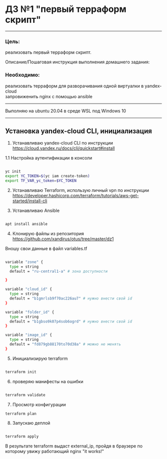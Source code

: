 # ДЗ №1 "первый терраформ скрипт"

---

### Цель:
реализовать первый терраформ скрипт.  

Описание/Пошаговая инструкция выполнения домашнего задания:

### Необходимо:

реализовать терраформ для разворачивания одной виртуалки в yandex-cloud  
запровиженить nginx с помощью ansible  

---

Выполняю на ubuntu 20.04 в среде WSL под Windows 10

---

## Установка yandex-cloud CLI, инициализация

1. Устанавливаю yandex-cloud CLI по инструкции https://cloud.yandex.ru/docs/cli/quickstart#install  

1.1 Настройка аутентификации в консоли

```bash

yc init
export YC_TOKEN=$(yc iam create-token)
export TF_VAR_yc_token=$YC_TOKEN

```

2. Устанавливаю Terraform, использую личный vpn по инструкции https://developer.hashicorp.com/terraform/tutorials/aws-get-started/install-cli

3. Устанавливаю Ansible

```bash

apt install ansible

```

4. Клонирую файлы из репозитория https://github.com/xandirus/otus/tree/master/dz1

Вношу свои данные в файл variables.tf  

```bash

variable "zone" {
  type = string
  default = "ru-central1-a" # зона доступности

}

variable "cloud_id" {
  type = string
  default = "b1gmrlsb9f70ac226au7" # нужно внести свой id
}

variable "folder_id" {
  type = string
  default = "b1gbso9k07p4sob6ogrd" # нужно внести свой id 
}

variable "image_id" {
  type = string
  default = "fd879gb88170to70d38a" # можно не менять
}

```

5. Инициализирую terraform

```bash

terraform init

```

6. проверяю манифесты на ошибки

```bash

terraform validate

```

7. Просмотр конфигурации 

```bash
terraform plan

```

8. Запускаю деплой

```bash

terraform apply

```

В результате terraform выдаст external_ip, пройдя в браузере по которому увижу работающий nginx "it works!"